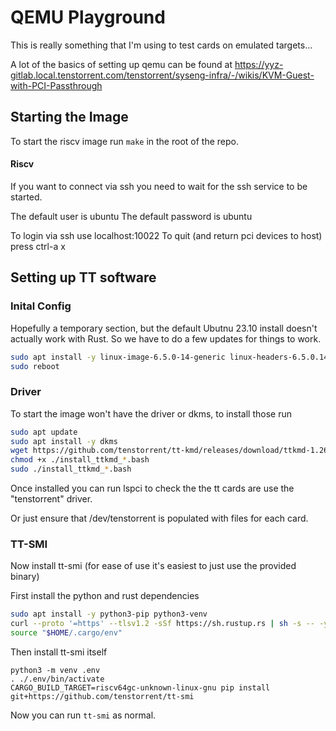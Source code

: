 # QEMU Playground

This is really something that I'm using to test cards on emulated targets...

A lot of the basics of setting up qemu can be found at https://yyz-gitlab.local.tenstorrent.com/tenstorrent/syseng-infra/-/wikis/KVM-Guest-with-PCI-Passthrough

## Starting the Image

To start the riscv image run `make` in the root of the repo.

#### Riscv

If you want to connect via ssh you need to wait for the ssh service to be started.

The default user is ubuntu
The default password is ubuntu

To login via ssh use localhost:10022
To quit (and return pci devices to host) press ctrl-a x

## Setting up TT software

### Inital Config

Hopefully a temporary section, but the default Ubutnu 23.10 install doesn't actually work with Rust. So we have to do a few updates for things to work.

```bash
sudo apt install -y linux-image-6.5.0-14-generic linux-headers-6.5.0.14-generic
sudo reboot
```

### Driver

To start the image won't have the driver or dkms, to install those run

```bash
sudo apt update
sudo apt install -y dkms
wget https://github.com/tenstorrent/tt-kmd/releases/download/ttkmd-1.26/install_ttkmd_1.26.bash
chmod +x ./install_ttkmd_*.bash
sudo ./install_ttkmd_*.bash
```

Once installed you can run lspci to check the the tt cards are use the "tenstorrent" driver.

Or just ensure that /dev/tenstorrent is populated with files for each card.

### TT-SMI

Now install tt-smi (for ease of use it's easiest to just use the provided binary)

First install the python and rust dependencies

```bash
sudo apt install -y python3-pip python3-venv
curl --proto '=https' --tlsv1.2 -sSf https://sh.rustup.rs | sh -s -- -y
source "$HOME/.cargo/env"
```

Then install tt-smi itself

```
python3 -m venv .env
. ./.env/bin/activate
CARGO_BUILD_TARGET=riscv64gc-unknown-linux-gnu pip install git+https://github.com/tenstorrent/tt-smi
```

Now you can run `tt-smi` as normal.

